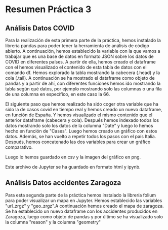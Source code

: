 # Resumen Práctica 3
## Análisis Datos COVID
Para la realización de esta primera parte de la práctica, hemos instalado la librería pandas para poder tener la herramienta de análisis de código abierto. A continuación, hemos establecido la variable con la que vamos a trabajar que es una base de datos en formato JSON sobre los datos de COVID en diferentes países. 
A partir de ella, hemos creado el dataframe con el hemos visualizado el contenido de esta tabla de datos con el comando df. Hemos explorado la tabla mostrando la cabecera (.head) y la cola (.tail). 
A continuación se ha mostrado el dataframe como objeto de pandas y a partir de ahí, con diferentes funciones hemos ido mostrando la tabla según qué datos, por ejemplo mostrando solo las columnas o una fila de una columna en específico, en este caso la 66. 

El siguiente paso que hemos realizado ha sido coger otra variable que ha sido la de casos covid en tiempo real y hemos creado un nuevo dataframe, en función de España. Y hemos visualizado el mismo contenido que el anterior dataframe (cabecera y cola). Después hemos indexado todos los datos mostrando solo los datos de la columna "Date" y luego lo hemos hecho en función de "Cases". Luego hemos creado un gráfico con estos datos. 
Además, se han vuelto a repetir todos los pasos con el país Italia. Después, hemos concatenado las dos variables para crear un gráfico comparativo. 

Luego lo hemos guardado en csv y la imagen del gráfico en png. 

Este archivo de Jupyter se ha guardado en formato html y ipynb. 

## Análisis Datos accidentes Zaragoza

Para esta segunda parte de la práctica hemos instalado la librería folium para poder visualizar un mapa en Jupyter. Hemos establecido las variables "url_zrgz" y "geo_zrgz".A continuación hemos creado el mapa de zaragoza. Se ha establecido un nuevo dataframe con los accidentes producidos en Zaragoza, luego como objeto de pandas y por último se ha visualizado solo la columna "reason" y la columna "geometry"
